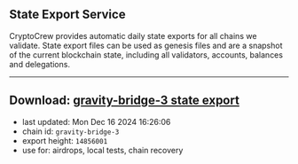 ## State Export Service
CryptoCrew provides automatic daily state exports for all chains we validate. State export files can be used as genesis files and are a snapshot of the current blockchain state, including all validators, accounts, balances and delegations.

---
**Download: [gravity-bridge-3 state export](https://dl-eu2.ccvalidators.com/SERVICE/gravitybridge/gravity-bridge-3_export_14856001.json)**
---

- last updated: Mon Dec 16 2024 16:26:06
- chain id: `gravity-bridge-3`
- export height: `14856001`
- use for: airdrops, local tests, chain recovery
